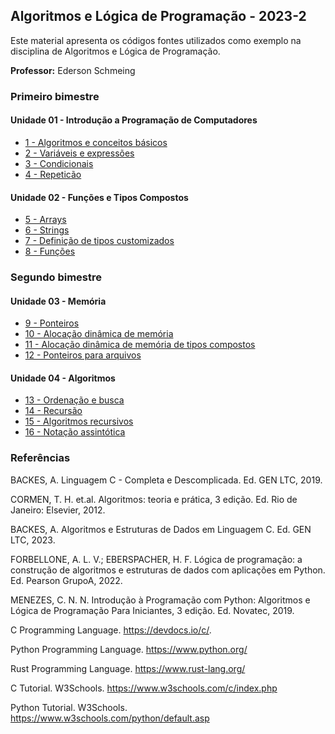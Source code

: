 ## Algoritmos e Lógica de Programação - 2023-2
Este material apresenta os códigos fontes utilizados como exemplo na disciplina de Algoritmos e Lógica de Programação.

**Professor:** Ederson Schmeing

### Primeiro bimestre
#### Unidade 01 - Introdução a Programação de Computadores

 - [1 - Algoritmos e conceitos básicos](https://github.com/edersonschmeing/algoritmos-e-logica-de-programacao-2023-2/tree/main/1-algoritmos-e-conceitos-basicos)
 - [2 - Variáveis e expressões](https://github.com/edersonschmeing/algoritmos-e-logica-de-programacao-2023-2/tree/main/2-variaveis-e-expressoes)
 - [3 - Condicionais](https://github.com/edersonschmeing/algoritmos-e-logica-de-programacao-2023-2/tree/main/3-condicionais)
 - [4 - Repeticão ](https://github.com/edersonschmeing/algoritmos-e-logica-de-programacao-2023-2/tree/main/4-repeticao)

#### Unidade 02 - Funções e Tipos Compostos

 - [5 - Arrays ](https://github.com/edersonschmeing/algoritmos-e-logica-de-programacao-2023-2/tree/main/5-arrays)
 - [6 - Strings](https://github.com/edersonschmeing/algoritmos-e-logica-de-programacao-2023-2/tree/main/6-strings)
 - [7 - Definição de tipos customizados](https://github.com/edersonschmeing/algoritmos-e-logica-de-programacao-2023-2/tree/main/7-definicao-de-tipos-customizados)
 - [8 - Funções](https://github.com/edersonschmeing/algoritmos-e-logica-de-programacao-2023-2/tree/main/funcoes)

### Segundo bimestre
#### Unidade 03 - Memória

 - [9 - Ponteiros](https://github.com/edersonschmeing/algoritmos-e-logica-de-programacao-2023-2/tree/main/8-ponteiros)
 - [10 - Alocação dinâmica de memória](https://github.com/edersonschmeing/algoritmos-e-logica-de-programacao-2023-2/tree/main/9-alocacao-dinamica-de-memoria)
 - [11 - Alocação dinâmica de memória  de tipos compostos](https://github.com/edersonschmeing/algoritmos-e-logica-de-programacao-2023-2/tree/main/10-alocacao-dinamica-de-memoria-de-tipos-compostos-e-funcoes)
 - [12 - Ponteiros para arquivos](https://github.com/edersonschmeing/algoritmos-e-logica-de-programacao-2023-2/tree/main/11-ponteiros-para-arquivos)

#### Unidade 04 - Algoritmos

 - [13 - Ordenação e busca ](https://github.com/edersonschmeing/algoritmos-e-logica-de-programacao-2023-2/tree/main/12-ordenacao-e-busca)
 - [14 - Recursão](https://github.com/edersonschmeing/algoritmos-e-logica-de-programacao-2023-2/tree/main/13-recursao)
 - [15 - Algoritmos recursivos](https://github.com/edersonschmeing/algoritmos-e-logica-de-programacao-2023-2/tree/main/14-algoritmos-recursivos)
 - [16 - Notação assintótica](https://github.com/edersonschmeing/algoritmos-e-logica-de-programacao-2023-2/tree/main/16-notacao-assintotica)


### Referências 

BACKES, A. Linguagem C - Completa e Descomplicada. Ed. GEN LTC, 2019.

CORMEN, T. H. et.al. Algoritmos: teoria e prática, 3 edição. Ed. Rio de Janeiro: Elsevier, 2012.

BACKES, A. Algoritmos e Estruturas de Dados em Linguagem C. Ed. GEN LTC, 2023.

FORBELLONE, A. L. V.; EBERSPACHER, H. F. Lógica de programação: a construção de algoritmos e estruturas de dados
com aplicações em Python. Ed. Pearson GrupoA, 2022.

MENEZES, C. N. N. Introdução à Programação com Python: Algoritmos e Lógica de Programação Para Iniciantes, 3 edição.
Ed. Novatec, 2019.

C Programming Language.
https://devdocs.io/c/.

Python Programming Language.
https://www.python.org/

Rust Programming Language.
https://www.rust-lang.org/

C Tutorial. W3Schools.
https://www.w3schools.com/c/index.php

Python Tutorial. W3Schools.
https://www.w3schools.com/python/default.asp

